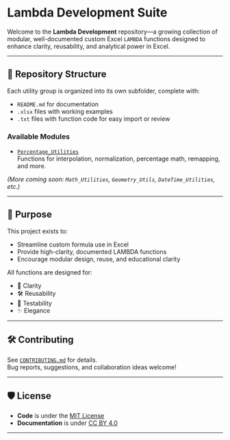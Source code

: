 # Lambda Development Suite

Welcome to the **Lambda Development** repository—a growing collection of modular, well-documented custom Excel `LAMBDA` functions designed to enhance clarity, reusability, and analytical power in Excel.

---

## 📁 Repository Structure

Each utility group is organized into its own subfolder, complete with:

- `README.md` for documentation
- `.xlsx` files with working examples
- `.txt` files with function code for easy import or review

### Available Modules

- [`Percentage_Utilities`](./Percentage%20Utilities)  
  Functions for interpolation, normalization, percentage math, remapping, and more.

*(More coming soon: `Math_Utilities`, `Geometry_Utils`, `DateTime_Utilities`, etc.)*

---

## 📌 Purpose

This project exists to:
- Streamline custom formula use in Excel
- Provide high-clarity, documented LAMBDA functions
- Encourage modular design, reuse, and educational clarity

All functions are designed for:
- 🧠 Clarity
- 🛠 Reusability
- 🧪 Testability
- ✨ Elegance

---

## 🛠 Contributing

See [`CONTRIBUTING.md`](./Contributing.md) for details.  
Bug reports, suggestions, and collaboration ideas welcome!

---

## 🛡 License

- **Code** is under the [MIT License](./MIT_License.md)  
- **Documentation** is under [CC BY 4.0](./CC_License.md)

---
